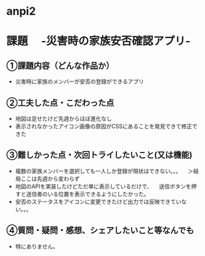 # anpi2

# 課題　 -災害時の家族安否確認アプリ-

## ①課題内容（どんな作品か）
- 災害時に家族のメンバーが安否の登録ができるアプリ

## ②工夫した点・こだわった点
- 地図は足せたけど先週からほぼ進化なし
- 表示されなかったアイコン画像の原因がCSSにあることを発見できて修正できた

## ③難しかった点・次回トライしたいこと(又は機能)
- 複数の家族メンバーを選択しても一人しか登録が現状はできない。。。
　＞結局ここは先週から変わらず
- 地図のAPIを実装したけどただ単に表示しているだけで、
　送信ボタンを押すと送信者のいる位置を表示できるようにしたかった。
- 安否のステータスをアイコンに変更できたけど出力では反映できていない。。。

## ④質問・疑問・感想、シェアしたいこと等なんでも
- 特にありません。
